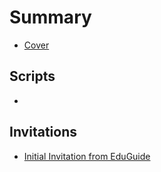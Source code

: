 # Summary

* [Cover](README.md)
## Scripts
*
## Invitations
* [Initial Invitation from EduGuide](InitialInivitationfromEduGuide.md)

